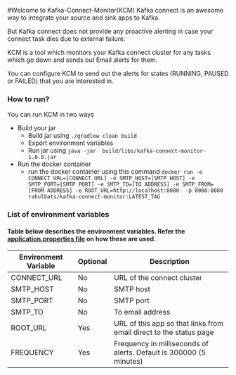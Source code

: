 #Welcome to Kafka-Connect-Monitor(KCM)
Kafka connect is an awesome way to integrate your source and sink apps to Kafka. 

But Kafka connect does not provide any proactive alerting in case your connect task dies due to external failure.

KCM is a tool which monitors your Kafka connect cluster for any tasks which go down and sends out Email alerts for them.

You can configure KCM to send out the alerts for states (RUNNING, PAUSED or FAILED) that you are interested in.


### How to run?
You can run KCM in two ways

* Build your jar 
  * Build jar using `./gradlew clean build`
  * Export environment variables
  * Run jar using `java -jar  build/libs/kafka-connect-monitor-1.0.0.jar `
* Run the docker container 
    * run the docker container using this command `docker run -e CONNECT_URL=[CONNECT URL] -e SMTP_HOST=[SMTP HOST] -e SMTP_PORT=[SMTP PORT] -e SMTP_TO=[TO ADDRESS] -e SMTP_FROM=[FROM ADDRESS] -e ROOT_URL=http://localhost:8080  -p 8080:8080  rahulbats/kafka-connect-monitor:LATEST_TAG`

### List of environment variables
#### Table below describes the environment variables. Refer the [application.properties file](server/src/main/resources/application.properties) on how these are used.
| Environment Variable | Optional | Description |
| --- | --- | --- |
| CONNECT_URL | No | URL of the connect cluster |
| SMTP_HOST | No | SMTP host |
| SMTP_PORT | No | SMTP port |
| SMTP_TO | No | To email address |
| ROOT_URL | Yes | URL of this app so that links from email direct to the status page |
| FREQUENCY | Yes | Frequency in milliseconds of alerts. Default is 300000 (5 minutes) |

  